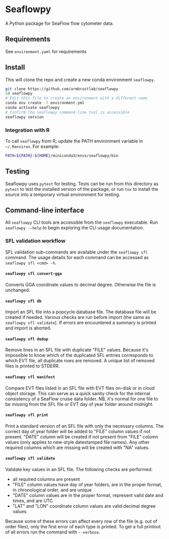 # Seaflowpy

A Python package for SeaFlow flow cytometer data.

## Requirements

See `environment.yaml` for requirements

## Install

This will clone the repo and create a new conda environment `seaflowpy`.

```sh
git clone https://github.com/armbrustlab/seaflowpy
cd seaflowpy
# Edit this file to create an environment with a different name
conda env create -f environment.yml
conda activate seaflowpy
# Confirm the seaflowpy command-line tool is accessible
seaflowpy version
```

### Integration with R

To call `seaflowpy` from R, update the PATH environment variable in
`~/.Renviron`. For example:

```sh
PATH=${PATH}:${HOME}/miniconda3/envs/seaflowpy/bin
```

## Testing

Seaflowpy uses `pytest` for testing. Tests can be run from this directory as
`pytest` to test the installed version of the package, or run `tox` to install
the source into a temporary virtual environment for testing.

## Command-line interface

All `seaflowpy` CLI tools are accessible from the `seaflowpy` executable.
Run `seaflowpy --help` to begin exploring the CLI usage documentation.

### SFL validation workflow

SFL validation sub-commands are available under the `seaflowpy sfl` command.
The usage details for each command can be accessed as `seaflowpy sfl <cmd> -h`.

#### `seaflowpy sfl convert-gga`

Converts GGA coordinate values to decimal degree. Otherwise the file is
unchanged.

#### `seaflowpy sfl db`

Import an SFL file into a popcycle database file.
The database file will be created if needed.
Various checks are run before import (the same as `seaflowpy sfl validate`).
If errors are encountered a summary is printed and import is aborted.

#### `seaflowpy sfl dedup`

Remove lines in an SFL file with duplicate "FILE" values.
Because it's impossible to know which of the duplicated SFL entries
corresponds to which EVT file, all duplicate rows are removed.
A unique list of removed files is printed to STDERR.

#### `seaflowpy sfl manifest`

Compare EVT files listed in an SFL file with EVT files on-disk
or in cloud object storage.
This can serve as a quick sanity check for the internal consistency of a
SeaFlow cruise data folder.
NB, it's normal for one file to be missing from the SFL file
or EVT day of year folder around midnight.

#### `seaflowpy sfl print`

Print a standard version of an SFL file with only the necessary columns.
The correct day of year folder will be added to "FILE" column values if not
present. "DATE" column will be created if not present from "FILE" column values
(only applies to new-style datestamped file names).
Any other required columns which are missing will be created with "NA" values.

#### `seaflowpy sfl validate`

Validate key values in an SFL file. The following checks are performed:

* all required columns are present
* "FILE" column values have day of year folders, are in the proper format,
in chronological order, and are unique
* "DATE" column values are in the proper format, represent valid date and times,
and are UTC
* "LAT" and "LON" coordinate column values are valid decimal degree values

Because some of these errors can affect every row of the file
(e.g. out of order files), only the first error of each type is printed.
To get a full printout of all errors run the command with `--verbose`.

